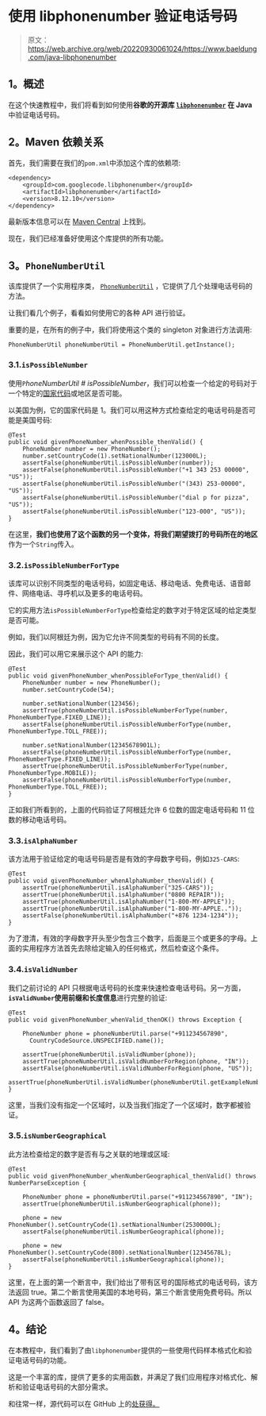 # 使用 libphonenumber 验证电话号码

> 原文：<https://web.archive.org/web/20220930061024/https://www.baeldung.com/java-libphonenumber>

## **1。概述**

在这个快速教程中，我们将看到如何使用**谷歌的开源库 [`libphonenumber`](https://web.archive.org/web/20220628130506/https://github.com/google/libphonenumber) 在 Java** 中验证电话号码。

## **2。Maven 依赖关系**

首先，我们需要在我们的`pom.xml`中添加这个库的依赖项:

```
<dependency>
    <groupId>com.googlecode.libphonenumber</groupId>
    <artifactId>libphonenumber</artifactId>
    <version>8.12.10</version>
</dependency>
```

最新版本信息可以在 [Maven Central](https://web.archive.org/web/20220628130506/https://search.maven.org/artifact/com.googlecode.libphonenumber/libphonenumber) 上找到。

现在，我们已经准备好使用这个库提供的所有功能。

## **3。`PhoneNumberUtil`**

该库提供了一个实用程序类， [`PhoneNumberUtil`](https://web.archive.org/web/20220628130506/https://www.javadoc.io/doc/com.googlecode.libphonenumber/libphonenumber/8.12.9/com/google/i18n/phonenumbers/PhoneNumberUtil.html) ，它提供了几个处理电话号码的方法。

让我们看几个例子，看看如何使用它的各种 API 进行验证。

重要的是，在所有的例子中，我们将使用这个类的 singleton 对象进行方法调用:

```
PhoneNumberUtil phoneNumberUtil = PhoneNumberUtil.getInstance();
```

### 3.1.`isPossibleNumber`

使用`P`*honeNumberUtil # isPossibleNumber*，我们可以检查一个给定的号码对于一个特定的[国家代码](https://web.archive.org/web/20220628130506/https://countrycode.org/)或地区是否可能。

以美国为例，它的国家代码是 1。我们可以用这种方式检查给定的电话号码是否可能是美国号码:

```
@Test
public void givenPhoneNumber_whenPossible_thenValid() {
    PhoneNumber number = new PhoneNumber();
    number.setCountryCode(1).setNationalNumber(123000L);
    assertFalse(phoneNumberUtil.isPossibleNumber(number));
    assertFalse(phoneNumberUtil.isPossibleNumber("+1 343 253 00000", "US"));
    assertFalse(phoneNumberUtil.isPossibleNumber("(343) 253-00000", "US"));
    assertFalse(phoneNumberUtil.isPossibleNumber("dial p for pizza", "US"));
    assertFalse(phoneNumberUtil.isPossibleNumber("123-000", "US"));
}
```

在这里，**我们也使用了这个函数的另一个变体，将我们期望拨打的号码所在的地区**作为一个`String`传入。

### 3.2.`isPossibleNumberForType`

该库可以识别不同类型的电话号码，如固定电话、移动电话、免费电话、语音邮件、网络电话、寻呼机以及更多的电话号码。

它的实用方法`isPossibleNumberForType`检查给定的数字对于特定区域的给定类型是否可能。

例如，我们以阿根廷为例，因为它允许不同类型的号码有不同的长度。

因此，我们可以用它来展示这个 API 的能力:

```
@Test
public void givenPhoneNumber_whenPossibleForType_thenValid() {
    PhoneNumber number = new PhoneNumber();
    number.setCountryCode(54);

    number.setNationalNumber(123456);
    assertTrue(phoneNumberUtil.isPossibleNumberForType(number, PhoneNumberType.FIXED_LINE));
    assertFalse(phoneNumberUtil.isPossibleNumberForType(number, PhoneNumberType.TOLL_FREE));

    number.setNationalNumber(12345678901L);
    assertFalse(phoneNumberUtil.isPossibleNumberForType(number, PhoneNumberType.FIXED_LINE));
    assertTrue(phoneNumberUtil.isPossibleNumberForType(number, PhoneNumberType.MOBILE));
    assertFalse(phoneNumberUtil.isPossibleNumberForType(number, PhoneNumberType.TOLL_FREE));
}
```

正如我们所看到的，上面的代码验证了阿根廷允许 6 位数的固定电话号码和 11 位数的移动电话号码。

### 3.3.`isAlphaNumber`

该方法用于验证给定的电话号码是否是有效的字母数字号码，例如`325-CARS`:

```
@Test
public void givenPhoneNumber_whenAlphaNumber_thenValid() {
    assertTrue(phoneNumberUtil.isAlphaNumber("325-CARS"));
    assertTrue(phoneNumberUtil.isAlphaNumber("0800 REPAIR"));
    assertTrue(phoneNumberUtil.isAlphaNumber("1-800-MY-APPLE"));
    assertTrue(phoneNumberUtil.isAlphaNumber("1-800-MY-APPLE.."));
    assertFalse(phoneNumberUtil.isAlphaNumber("+876 1234-1234"));
}
```

为了澄清，有效的字母数字开头至少包含三个数字，后面是三个或更多的字母。上面的实用程序方法首先去除给定输入的任何格式，然后检查这个条件。

### 3.4.`isValidNumber`

我们之前讨论的 API 只根据电话号码的长度来快速检查电话号码。另一方面， **`isValidNumber`使用前缀和长度信息**进行完整的验证:

```
@Test
public void givenPhoneNumber_whenValid_thenOK() throws Exception {

    PhoneNumber phone = phoneNumberUtil.parse("+911234567890", 
      CountryCodeSource.UNSPECIFIED.name());

    assertTrue(phoneNumberUtil.isValidNumber(phone));
    assertTrue(phoneNumberUtil.isValidNumberForRegion(phone, "IN"));
    assertFalse(phoneNumberUtil.isValidNumberForRegion(phone, "US"));
    assertTrue(phoneNumberUtil.isValidNumber(phoneNumberUtil.getExampleNumber("IN")));
}
```

这里，当我们没有指定一个区域时，以及当我们指定了一个区域时，数字都被验证。

### 3.5.`isNumberGeographical​`

此方法检查给定的数字是否有与之关联的地理或区域:

```
@Test
public void givenPhoneNumber_whenNumberGeographical_thenValid() throws NumberParseException {

    PhoneNumber phone = phoneNumberUtil.parse("+911234567890", "IN");
    assertTrue(phoneNumberUtil.isNumberGeographical(phone));

    phone = new PhoneNumber().setCountryCode(1).setNationalNumber(2530000L);
    assertFalse(phoneNumberUtil.isNumberGeographical(phone));

    phone = new PhoneNumber().setCountryCode(800).setNationalNumber(12345678L);
    assertFalse(phoneNumberUtil.isNumberGeographical(phone));
}
```

这里，在上面的第一个断言中，我们给出了带有区号的国际格式的电话号码，该方法返回 true。第二个断言使用美国的本地号码，第三个断言使用免费号码。所以 API 为这两个函数返回了 false。

## **4。结论**

在本教程中，我们看到了由`libphonenumber`提供的一些使用代码样本格式化和验证电话号码的功能。

这是一个丰富的库，提供了更多的实用函数，并满足了我们应用程序对格式化、解析和验证电话号码的大部分需求。

和往常一样，源代码可以在 GitHub 上的[处获得。](https://web.archive.org/web/20220628130506/https://github.com/eugenp/tutorials/tree/master/libraries-6)